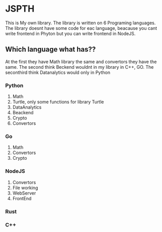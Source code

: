 # JSPTH
This is My own library. The library is written on 6 Programing languages. The library doesnt have some code for eac language, beacause you cant write frontend in Phyton but you can write frontend in NodeJS. 

## Which language what has??

At the first they have Math library the same and convertors they have the same.
The second think Beckend wouldnt in my library in C++, GO. 
The seconthird think Datanalytics would only in Python
### Python 
1.  Math
2.  Turtle, only some functions for library  Turtle
3. DataAnalytics
4. Beackend
5. Crypto
6. Convertors

### Go
1. Math
2. Convertors
3. Crypto

### NodeJS

1. Convertors
2. File working
3. WebServer
4. FrontEnd


### Rust
### C++

